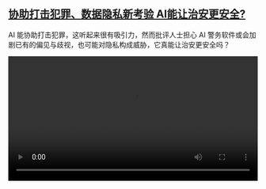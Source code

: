 <!--1730890023000-->
[协助打击犯罪、数据隐私新考验 AI能让治安更安全?](https://www.dw.com/zh/%E5%8D%8F%E5%8A%A9%E6%89%93%E5%87%BB%E7%8A%AF%E7%BD%AA%E3%80%81%E6%95%B0%E6%8D%AE%E9%9A%90%E7%A7%81%E6%96%B0%E8%80%83%E9%AA%8C%20AI%E8%83%BD%E8%AE%A9%E6%B2%BB%E5%AE%89%E6%9B%B4%E5%AE%89%E5%85%A8?/a-70620141)
------

<p>AI 能协助打击犯罪，这听起来很有吸引力，然而批评人士担心 AI 警务软件或会加剧已有的偏见与歧视，也可能对隐私构成威胁，它真能让治安更安全吗？</small></p><video src="https://tvdownloaddw-a.akamaihd.net/vps/webvideos/CHI/2024/DWVG/DWVGCHI241028_BCHI241028OHNE_AIpolicing-LTR-_01ICW_AVC_480x270.mp4" controls style="width:100%"></video>
